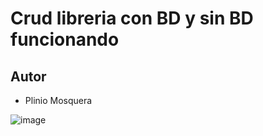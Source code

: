 # Crud libreria con BD y sin BD funcionando
## Autor
- Plinio Mosquera
  
![image](https://github.com/MosqueraP/Crud-Libreria-Srping/assets/100236783/83454d60-305b-45f9-a585-0a42a652dd79)
